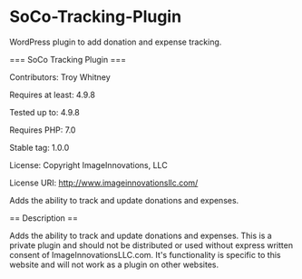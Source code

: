 # SoCo-Tracking-Plugin
WordPress plugin to add donation and expense tracking. 

=== SoCo Tracking Plugin ===

Contributors: Troy Whitney

Requires at least: 4.9.8

Tested up to: 4.9.8

Requires PHP: 7.0

Stable tag: 1.0.0

License: Copyright ImageInnovations, LLC

License URI: http://www.imageinnovationsllc.com/

Adds the ability to track and update donations and expenses. 

== Description ==

Adds the ability to track and update donations and expenses. This is a private plugin and should not be distributed or used without express written consent of ImageInnovationsLLC.com. It\'s functionality is specific to this website and will not work as a plugin on other websites. 
